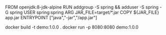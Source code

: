 FROM openjdk:8-jdk-alpine
RUN addgroup -S spring && adduser -S spring -G spring
USER spring:spring
ARG JAR_FILE=target/*.jar
COPY ${JAR_FILE} app.jar
ENTRYPOINT ["java","-jar","/app.jar"]



docker build -t demo:1.0.0 .
docker run -p 8080:8080 demo:1.0.0